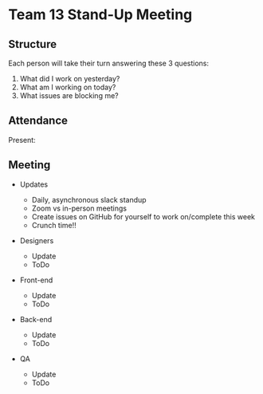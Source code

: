 # Team 13 Stand-Up Meeting

## Structure
Each person will take their turn answering these 3 questions:
1. What did I work on yesterday?
2. What am I working on today?
3. What issues are blocking me?

## Attendance
Present:

## Meeting
- Updates
  - Daily, asynchronous slack standup
  - Zoom vs in-person meetings
  - Create issues on GitHub for yourself to work on/complete this week
  - Crunch time!!

- Designers
  - Update
  - ToDo
- Front-end
  - Update
  - ToDo
- Back-end
  - Update
  - ToDo
- QA
  - Update
  - ToDo     
